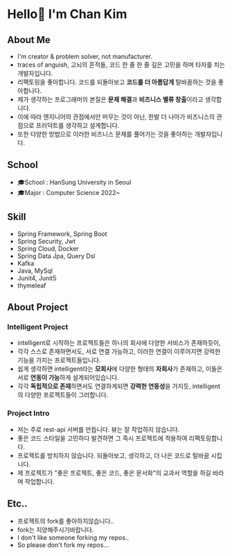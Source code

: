 # Hello👋 I'm Chan Kim

## About Me
* I'm creator & problem solver, not manufacturer.
* traces of anguish, 고뇌의 흔적들, 코드 한 줄 한 줄 깊은 고민을 하며 타자를 치는 개발자입니다.
* 리팩토링을 좋아합니다. 코드를 되돌아보고 **코드를 더 아름답게** 탈바꿈하는 것을 좋아합니다. 
* 제가 생각하는 프로그래머의 본질은 **문제 해결**과 **비즈니스 밸류 창출**이라고 생각합니다.
* 이에 따라 엔지니어의 관점에서만 머무는 것이 아닌, 한발 더 나아가 비즈니스의 관점으로 프러덕트를 생각하고 설계합니다.
* 또한 다양한 방법으로 이러한 비즈니스 문제를 풀어가는 것을 좋아하는 개발자입니다.

## School
* 🎓School : HanSung University in Seoul
* 🎓Major : Computer Science 2022~
## Skill
* Spring Framework, Spring Boot
* Spring Security, Jwt
* Spring Cloud, Docker
* Spring Data Jpa, Query Dsl
* Kafka
* Java, MySql 
* Junit4, Junit5
* thymeleaf
## About Project
### Intelligent Project
* intelligent로 시작하는 프로젝트들은 하나의 회사에 다양한 서비스가 존재하듯이, 
* 각각 스스로 존재하면서도, 서로 연결 가능하고, 이러한 연결이 이루어지면 강력한 기능을 가지는 프로젝트들입니다.
* 쉽게 생각하면 intelligent라는 **모회사**에 다양한 형태의 **자회사**가 존재하고, 이들은 서로 **연동이 가능**하게 설계되어있습니다.
* 각각 **독립적으로 존재**하면서도 연결하게되면 **강력한 연동성**을 가지듯, intelligent의 다양한 프로젝트들이 그러합니다.
### Project Intro
* 저는 주로 rest-api 서버를 만듭니다. 뷰는 잘 작업하지 않습니다.
* 좋은 코드 스타일을 고민하다 발견하면 그 즉시 프로젝트에 적용하여 리팩토링합니다.
* 프로젝트를 방치하지 않습니다. 되돌아보고, 생각하고, 더 나은 코드로 탈바꿈 시킵니다.
* 제 프로젝트가 "좋은 프로젝트, 좋은 코드, 좋은 문서화"의 교과서 역할을 하길 바라며 작업합니다.
## Etc..
* 프로젝트의 fork를 좋아하지않습니다..
* fork는 지양해주시기바랍니다.
* I don't like someone forking my repos..
* So please don't fork my repos...
